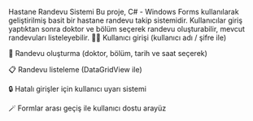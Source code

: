  Hastane Randevu Sistemi
Bu proje, C# - Windows Forms kullanılarak geliştirilmiş basit bir hastane randevu takip sistemidir. Kullanıcılar giriş yaptıktan sonra doktor ve bölüm seçerek randevu oluşturabilir, mevcut randevuları listeleyebilir.
🧑‍⚕️ Kullanıcı girişi (kullanıcı adı / şifre ile)

📅 Randevu oluşturma (doktor, bölüm, tarih ve saat seçerek)

📋 Randevu listeleme (DataGridView ile)

🔒 Hatalı girişler için kullanıcı uyarı sistemi

🪄 Formlar arası geçiş ile kullanıcı dostu arayüz
